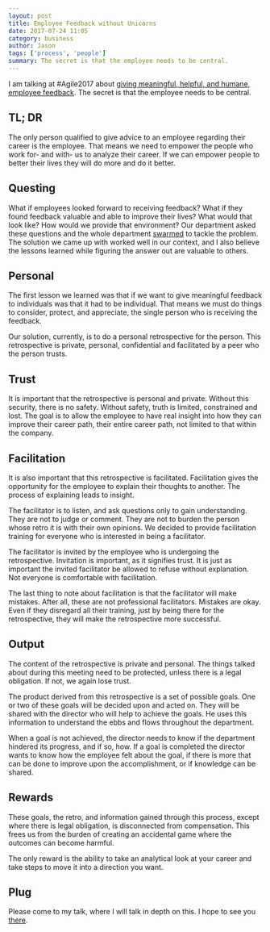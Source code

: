 ```yaml
---
layout: post
title: Employee Feedback without Unicorns
date: 2017-07-24 11:05
category: business
author: Jason
tags: ['process', 'people']
summary: The secret is that the employee needs to be central.
---
```


I am talking at #Agile2017 about [giving meaningful, helpful, and humane, employee feedback](https://www.agilealliance.org/agile2017/program/). The secret is that the employee needs to be central.

## TL; DR

The only person qualified to give advice to an employee regarding their career is the employee. That means we need to empower the people who work for- and with- us to analyze their career. If we can empower people to better their lives they will do more and do it better.

##  Questing

What if employees looked forward to receiving feedback? What if they found feedback valuable and able to improve their lives? What would that look like? How would we provide that environment? Our department asked these questions and the whole department [swarmed](https://agiletools.wordpress.com/2007/12/03/what-is-swarming/) to tackle the problem. The solution we came up with worked well in our context, and I also believe the lessons learned while figuring the answer out are valuable to others.

## Personal

The first lesson we learned was that if we want to give meaningful feedback to individuals was that it had to be individual. That means we must do things to consider, protect, and appreciate, the single person who is receiving the feedback.

Our solution, currently, is to do a personal retrospective for the person. This retrospective is private, personal, confidential and facilitated by a peer who the person trusts.

## Trust

It is important that the retrospective is personal and private. Without this security, there is no safety. Without safety, truth is limited, constrained and lost. The goal is to allow the employee to have real insight into how they can improve their career path, their entire career path, not limited to that within the company.

## Facilitation

It is also important that this retrospective is facilitated. Facilitation gives the opportunity for the employee to explain their thoughts to another. The process of explaining leads to insight.

The facilitator is to listen, and ask questions only to gain understanding. They are not to judge or comment. They are not to burden the person whose retro it is with their own opinions. We decided to provide facilitation training for everyone who is interested in being a facilitator.

The facilitator is invited by the employee who is undergoing the retrospective. Invitation is important, as it signifies trust. It is just as important the invited facilitator be allowed to refuse without explanation. Not everyone is comfortable with facilitation.

The last thing to note about facilitation is that the facilitator will make mistakes. After all, these are not professional facilitators. Mistakes are okay. Even if they disregard all their training, just by being there for the retrospective, they will make the retrospective more successful.

## Output

The content of the retrospective is private and personal. The things talked about during this meeting need to be protected, unless there is a legal obligation. If not, we again lose trust.

The product derived from this retrospective is a set of possible goals. One or two of these goals will be decided upon and acted on. They will be shared with the director who will help to achieve the goals. He uses this information to understand the ebbs and flows throughout the department.

When a goal is not achieved, the director needs to know if the department hindered its progress, and if so, how. If a goal is completed the director wants to know how the employee felt about the goal, if there is more that can be done to improve upon the accomplishment, or if knowledge can be shared.

## Rewards

These goals, the retro, and information gained through this process, except where there is legal obligation, is disconnected from compensation. This frees us from the burden of creating an accidental game where the outcomes can become harmful.

The only reward is the ability to take an analytical look at your career and take steps to move it into a direction you want.

## Plug

Please come to my talk, where I will talk in depth on this. I hope to see you [there](https://www.agilealliance.org/agile2017/program/).
